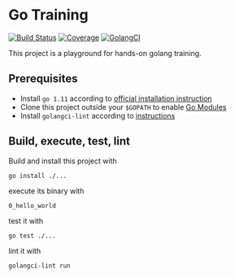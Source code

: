 # Go Training

[![Build Status](https://travis-ci.com/anz-bank/go-training.svg?branch=master)](https://travis-ci.com/anz-bank/go-training)
[![Coverage](https://codecov.io/gh/anz-bank/go-training/branch/master/graph/badge.svg)](https://codecov.io/gh/anz-bank/go-training)
[![GolangCI](https://golangci.com/badges/github.com/anz-bank/go-training.svg)](https://golangci.com/r/github.com/anz-bank/go-training)

This project is a playground for hands-on golang training.

## Prerequisites

-   Install `go 1.11` according to [official installation instruction](https://golang.org/doc/install)
-   Clone this project outside your `$GOPATH` to enable [Go Modules](https://github.com/golang/go/wiki/Modules)
-   Install `golangci-lint` according to [instructions](https://github.com/golangci/golangci-lint#local-installation)

## Build, execute, test, lint

Build and install this project with

    go install ./...

execute its binary with

    0_hello_world

test it with

    go test ./...

lint it with

    golangci-lint run
